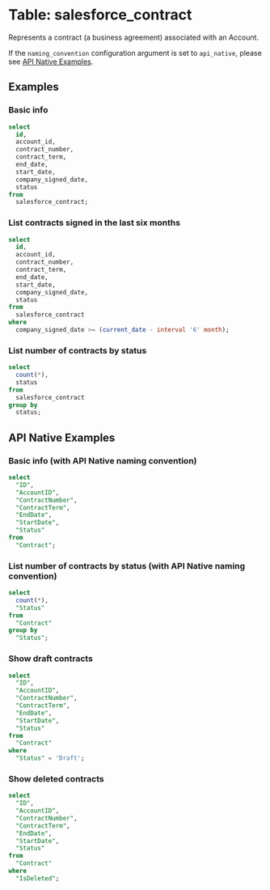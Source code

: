 # Table: salesforce_contract

Represents a contract (a business agreement) associated with an Account.

If the `naming_convention` configuration argument is set to `api_native`, please see [API Native Examples](https://hub.steampipe.io/plugins/turbot/salesforce/tables/salesforce_contract#api_native_examples).

## Examples

### Basic info

```sql
select
  id,
  account_id,
  contract_number,
  contract_term,
  end_date,
  start_date,
  company_signed_date,
  status
from
  salesforce_contract;
```

### List contracts signed in the last six months

```sql
select
  id,
  account_id,
  contract_number,
  contract_term,
  end_date,
  start_date,
  company_signed_date,
  status
from
  salesforce_contract
where
  company_signed_date >= (current_date - interval '6' month);
```

### List number of contracts by status

```sql
select
  count(*),
  status
from
  salesforce_contract
group by
  status;
```

## API Native Examples

### Basic info (with API Native naming convention)

```sql
select
  "ID",
  "AccountID",
  "ContractNumber",
  "ContractTerm",
  "EndDate",
  "StartDate",
  "Status"
from
  "Contract";
```

### List number of contracts by status (with API Native naming convention)

```sql
select
  count(*),
  "Status"
from
  "Contract"
group by
  "Status";
```

### Show draft contracts

```sql
select
  "ID",
  "AccountID",
  "ContractNumber",
  "ContractTerm",
  "EndDate",
  "StartDate",
  "Status"
from
  "Contract"
where
  "Status" = 'Draft';
```

### Show deleted contracts

```sql
select
  "ID",
  "AccountID",
  "ContractNumber",
  "ContractTerm",
  "EndDate",
  "StartDate",
  "Status"
from
  "Contract"
where
  "IsDeleted";
```
